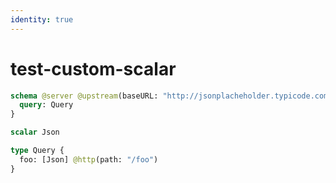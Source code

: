 ```yaml
---
identity: true
---
```


# test-custom-scalar

```graphql @config
schema @server @upstream(baseURL: "http://jsonplacheholder.typicode.com") {
  query: Query
}

scalar Json

type Query {
  foo: [Json] @http(path: "/foo")
}
```
